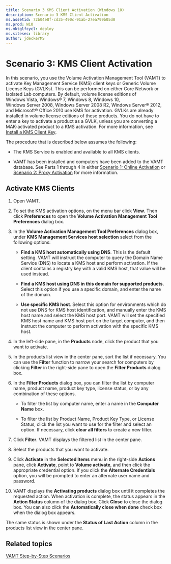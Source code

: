 ```yaml
---
title: Scenario 3 KMS Client Activation (Windows 10)
description: Scenario 3 KMS Client Activation
ms.assetid: 72b04e8f-cd35-490c-91ab-27ea799b05d0
ms.prod: W10
ms.mktglfcycl: deploy
ms.sitesec: library
author: jdeckerMS
---
```


# Scenario 3: KMS Client Activation


In this scenario, you use the Volume Activation Management Tool (VAMT) to activate Key Management Service (KMS) client keys or Generic Volume License Keys (GVLKs). This can be performed on either Core Network or Isolated Lab computers. By default, volume license editions of Windows Vista, Windows® 7, Windows 8, Windows 10, Windows Server 2008, Windows Server 2008 R2, Windows Server® 2012, and Microsoft® Office 2010 use KMS for activation. GVLKs are already installed in volume license editions of these products. You do not have to enter a key to activate a product as a GVLK, unless you are converting a MAK-activated product to a KMS activation. For more information, see [Install a KMS Client Key](install-kms-client-key-vamt.md).

The procedure that is described below assumes the following:

-   The KMS Service is enabled and available to all KMS clients.

-   VAMT has been installed and computers have been added to the VAMT database. See Parts 1 through 4 in either [Scenario 1: Online Activation](scenario-online-activation-vamt.md) or [Scenario 2: Proxy Activation](scenario-proxy-activation-vamt.md) for more information.

## Activate KMS Clients


1.  Open VAMT.

2.  To set the KMS activation options, on the menu bar click **View**. Then click **Preferences** to open the **Volume Activation Management Tool Preferences** dialog box.

3.  In the **Volume Activation Management Tool Preferences** dialog box, under **KMS Management Services host selection** select from the following options:

    -   **Find a KMS host automatically using DNS**. This is the default setting. VAMT will instruct the computer to query the Domain Name Service (DNS) to locate a KMS host and perform activation. If the client contains a registry key with a valid KMS host, that value will be used instead.

    -   **Find a KMS host using DNS in this domain for supported products**. Select this option if you use a specific domain, and enter the name of the domain.

    -   **Use specific KMS host**. Select this option for environments which do not use DNS for KMS host identification, and manually enter the KMS host name and select the KMS host port. VAMT will set the specified KMS host name and KMS host port on the target computer, and then instruct the computer to perform activation with the specific KMS host.

4.  In the left-side pane, in the **Products** node, click the product that you want to activate.

5.  In the products list view in the center pane, sort the list if necessary. You can use the **Filter** function to narrow your search for computers by clicking **Filter** in the right-side pane to open the **Filter Products** dialog box.

6.  In the **Filter Products** dialog box, you can filter the list by computer name, product name, product key type, license status, or by any combination of these options.

    -   To filter the list by computer name, enter a name in the **Computer Name** box.

    -   To filter the list by Product Name, Product Key Type, or License Status, click the list you want to use for the filter and select an option. If necessary, click **clear all filters** to create a new filter.

7.  Click **Filter**. VAMT displays the filtered list in the center pane.

8.  Select the products that you want to activate.

9.  Click **Activate** in the **Selected Items** menu in the right-side **Actions** pane, click **Activate**, point to **Volume activate**, and then click the appropriate credential option. If you click the **Alternate Credentials** option, you will be prompted to enter an alternate user name and password.

10. VAMT displays the **Activating products** dialog box until it completes the requested action. When activation is complete, the status appears in the **Action Status** column of the dialog box. Click **Close** to close the dialog box. You can also click the **Automatically close when done** check box when the dialog box appears.

The same status is shown under the **Status of Last Action** column in the products list view in the center pane.

## Related topics


[VAMT Step-by-Step Scenarios](vamt-step-by-step.md)

 

 





